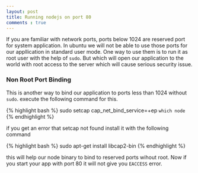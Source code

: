 ```yaml
---
layout: post
title: Running nodejs on port 80
comments : true
---
```


If you are familiar with network ports, ports below 1024 are reserved port for
system application. In ubuntu we will not be able to use those ports for our appllication in standard user mode.
One way to use them is to run it as root user with the help of `sudo`. But which will open our application to the world
with root access to the server which will cause serious security issue.

### Non Root Port Binding

This is another way to bind our application to ports less than 1024 without `sudo`.  execute the following command for this.

{% highlight bash %}
sudo setcap cap_net_bind_service=+ep `which node`
{% endhighlight %}

if you get an error that setcap not found install it with the following command

{% highlight bash %}
sudo apt-get install libcap2-bin
{% endhighlight %}

this will help our node binary to bind to reserved ports wihout root. Now if you start your app with port 80 it will not give
you `EACCESS` error.
